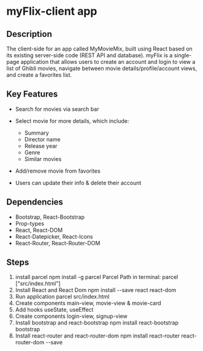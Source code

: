 # myFlix-client app

## Description
The client-side for an app called MyMovieMix, built using React based on its existing server-side code (REST API and database). myFlix is a single-page application that allows users to create an account and login to view a list of Ghibli movies, navigate between movie details/profile/account views, and create a favorites list.

## Key Features
* Search for movies via search bar
* Select movie for more details, which include:
  * Summary
  * Director name
  * Release year
  * Genre
  * Similar movies
    
* Add/remove movie from favorites
* Users can update their info & delete their account

## Dependencies
* Bootstrap, React-Bootstrap
* Prop-types
* React, React-DOM
* React-Datepicker, React-Icons
* React-Router, React-Router-DOM


## Steps
1. install parcel npm install -g parcel
Parcel Path in terminal: parcel ["src/index.html"]
2. Install React and React Dom npm install --save react react-dom
3. Run application parcel src/index.html
4. Create components main-view, movie-view & movie-card
5. Add hooks useState, useEffect
6. Create components login-view, signup-view
7. Install bootstrap and react-bootstrap npm install react-bootstrap bootstrap
8. Install react-router and react-router-dom npm install react-router react-router-dom --save